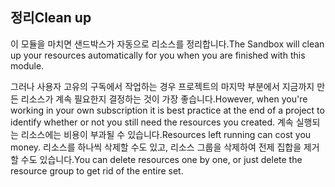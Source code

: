 ## <a name="clean-up"></a><span data-ttu-id="0ab53-101">정리</span><span class="sxs-lookup"><span data-stu-id="0ab53-101">Clean up</span></span>

<span data-ttu-id="0ab53-102">이 모듈을 마치면 샌드박스가 자동으로 리소스를 정리합니다.</span><span class="sxs-lookup"><span data-stu-id="0ab53-102">The Sandbox will clean up your resources automatically for you when you are finished with this module.</span></span> 

<span data-ttu-id="0ab53-103">그러나 사용자 고유의 구독에서 작업하는 경우 프로젝트의 마지막 부분에서 지금까지 만든 리소스가 계속 필요한지 결정하는 것이 가장 좋습니다.</span><span class="sxs-lookup"><span data-stu-id="0ab53-103">However, when you're working in your own subscription it is best practice at the end of a project to identify whether or not you still need the resources you created.</span></span> <span data-ttu-id="0ab53-104">계속 실행되는 리소스에는 비용이 부과될 수 있습니다.</span><span class="sxs-lookup"><span data-stu-id="0ab53-104">Resources left running can cost you money.</span></span> <span data-ttu-id="0ab53-105">리소스를 하나씩 삭제할 수도 있고, 리소스 그룹을 삭제하여 전제 집합을 제거할 수도 있습니다.</span><span class="sxs-lookup"><span data-stu-id="0ab53-105">You can  delete resources one by one, or just delete the resource group to get rid of the entire set.</span></span>
